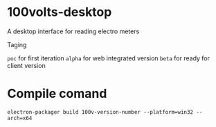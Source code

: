 # 100volts-desktop

A desktop interface for reading electro meters

Taging

`poc` for first iteration
`alpha` for web integrated version
`beta` for ready for client version

# Compile comand

`electron-packager build 100v-version-number --platform=win32 --arch=x64`
